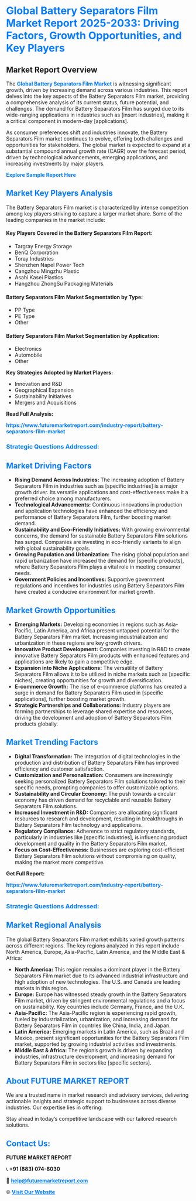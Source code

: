 <h1 style="color: #007BFF;">Global Battery Separators Film Market Report 2025-2033: Driving Factors, Growth Opportunities, and Key Players</h1>

<section id="overview">
<h2>Market Report Overview</h2>
<p>The <a href="https://www.futuremarketreport.com/industry-report/battery-separators-film-market" style="color: #007BFF; text-decoration: none;"><strong>Global Battery Separators Film Market</strong></a> is witnessing significant growth, driven by increasing demand across various industries. This report delves into the key aspects of the Battery Separators Film market, providing a comprehensive analysis of its current status, future potential, and challenges. The demand for Battery Separators Film has surged due to its wide-ranging applications in industries such as [insert industries], making it a critical component in modern-day [applications].</p>
<p>As consumer preferences shift and industries innovate, the Battery Separators Film market continues to evolve, offering both challenges and opportunities for stakeholders. The global market is expected to expand at a substantial compound annual growth rate (CAGR) over the forecast period, driven by technological advancements, emerging applications, and increasing investments by major players.</p>
</section>

<section id="overview">
<p><a href="https://www.futuremarketreport.com/request-sample/reportId=46982" style="color: #007BFF; text-decoration: none;"><strong>Explore Sample Report Here</strong></a></p>
</section>

<section id="key-players">
<h2 style="color: #007BFF;">Market Key Players Analysis</h2>
<p>The Battery Separators Film market is characterized by intense competition among key players striving to capture a larger market share. Some of the leading companies in the market include:</p>
<h4>Key Players Covered in the Battery Separators Film Report:</h4>
<ul><li>Targray Energy Storage</li><li>BenQ Corporation</li><li>Toray Industries</li><li>Shenzhen Napel Power Tech</li><li>Cangzhou Mingzhu Plastic</li><li>Asahi Kasei Plastics</li><li>Hangzhou ZhongSu Packaging Materials</li></ul>
<h4>Battery Separators Film Market Segmentation by Type:</h4>
<ul><li>PP Type</li><li>PE Type</li><li>Other</li></ul>

<h4>Battery Separators Film Market Segmentation by Application:</h4>
<ul><li>Electronics</li><li>Automobile</li><li>Other</li></ul>
<p><strong>Key Strategies Adopted by Market Players:</strong></p>
<ul>
<li>Innovation and R&D</li>
<li>Geographical Expansion</li>
<li>Sustainability Initiatives</li>
<li>Mergers and Acquisitions</li>
</ul>
</section>

<section>
<p><strong>Read Full Analysis: </strong></p><a href="https://www.futuremarketreport.com/industry-report/battery-separators-film-market" style="color: #007BFF; text-decoration: none;"><strong>https://www.futuremarketreport.com/industry-report/battery-separators-film-market</strong></a>
<h3 style="color: #007BFF;">Strategic Questions Addressed:</h3>
</section>

<section id="driving-factors">
<h2 style="color: #007BFF;">Market Driving Factors</h2>
<ul>
<li><strong>Rising Demand Across Industries:</strong> The increasing adoption of Battery Separators Film in industries such as [specific industries] is a major growth driver. Its versatile applications and cost-effectiveness make it a preferred choice among manufacturers.</li>
<li><strong>Technological Advancements:</strong> Continuous innovations in production and application technologies have enhanced the efficiency and performance of Battery Separators Film, further boosting market demand.</li>
<li><strong>Sustainability and Eco-Friendly Initiatives:</strong> With growing environmental concerns, the demand for sustainable Battery Separators Film solutions has surged. Companies are investing in eco-friendly variants to align with global sustainability goals.</li>
<li><strong>Growing Population and Urbanization:</strong> The rising global population and rapid urbanization have increased the demand for [specific products], where Battery Separators Film plays a vital role in meeting consumer needs.</li>
<li><strong>Government Policies and Incentives:</strong> Supportive government regulations and incentives for industries using Battery Separators Film have created a conducive environment for market growth.</li>
</ul>
</section>

<section id="growth-opportunities">
<h2 style="color: #007BFF;">Market Growth Opportunities</h2>
<ul>
<li><strong>Emerging Markets:</strong> Developing economies in regions such as Asia-Pacific, Latin America, and Africa present untapped potential for the Battery Separators Film market. Increasing industrialization and urbanization in these regions are key growth drivers.</li>
<li><strong>Innovative Product Development:</strong> Companies investing in R&D to create innovative Battery Separators Film products with enhanced features and applications are likely to gain a competitive edge.</li>
<li><strong>Expansion into Niche Applications:</strong> The versatility of Battery Separators Film allows it to be utilized in niche markets such as [specific niches], creating opportunities for growth and diversification.</li>
<li><strong>E-commerce Growth:</strong> The rise of e-commerce platforms has created a surge in demand for Battery Separators Film used in [specific applications], further boosting market growth.</li>
<li><strong>Strategic Partnerships and Collaborations:</strong> Industry players are forming partnerships to leverage shared expertise and resources, driving the development and adoption of Battery Separators Film products globally.</li>
</ul>
</section>

<section id="trending-factors">
<h2 style="color: #007BFF;">Market Trending Factors</h2>
<ul>
<li><strong>Digital Transformation:</strong> The integration of digital technologies in the production and distribution of Battery Separators Film has improved efficiency and customer satisfaction.</li>
<li><strong>Customization and Personalization:</strong> Consumers are increasingly seeking personalized Battery Separators Film solutions tailored to their specific needs, prompting companies to offer customizable options.</li>
<li><strong>Sustainability and Circular Economy:</strong> The push towards a circular economy has driven demand for recyclable and reusable Battery Separators Film solutions.</li>
<li><strong>Increased Investment in R&D:</strong> Companies are allocating significant resources to research and development, resulting in breakthroughs in Battery Separators Film technology and applications.</li>
<li><strong>Regulatory Compliance:</strong> Adherence to strict regulatory standards, particularly in industries like [specific industries], is influencing product development and quality in the Battery Separators Film market.</li>
<li><strong>Focus on Cost-Effectiveness:</strong> Businesses are exploring cost-efficient Battery Separators Film solutions without compromising on quality, making the market more competitive.</li>
</ul>
</section>

<section>
<p><strong>Get Full Report: </strong></p><a href="https://www.futuremarketreport.com/industry-report/battery-separators-film-market" style="color: #007BFF; text-decoration: none;"><strong>https://www.futuremarketreport.com/industry-report/battery-separators-film-market</strong></a>
<h3 style="color: #007BFF;">Strategic Questions Addressed:</h3>
</section>


<section id="regional-analysis">
<h2 style="color: #007BFF;">Market Regional Analysis</h2>
<p>The global Battery Separators Film market exhibits varied growth patterns across different regions. The key regions analyzed in this report include North America, Europe, Asia-Pacific, Latin America, and the Middle East & Africa:</p>
<ul>
<li><strong>North America:</strong> This region remains a dominant player in the Battery Separators Film market due to its advanced industrial infrastructure and high adoption of new technologies. The U.S. and Canada are leading markets in this region.</li>
<li><strong>Europe:</strong> Europe has witnessed steady growth in the Battery Separators Film market, driven by stringent environmental regulations and a focus on sustainability. Key countries include Germany, France, and the U.K.</li>
<li><strong>Asia-Pacific:</strong> The Asia-Pacific region is experiencing rapid growth, fueled by industrialization, urbanization, and increasing demand for Battery Separators Film in countries like China, India, and Japan.</li>
<li><strong>Latin America:</strong> Emerging markets in Latin America, such as Brazil and Mexico, present significant opportunities for the Battery Separators Film market, supported by growing industrial activities and investments.</li>
<li><strong>Middle East & Africa:</strong> The region’s growth is driven by expanding industries, infrastructure development, and increasing demand for Battery Separators Film in sectors like [specific sectors].</li>
</ul>
</section>

<footer>
<h2 style="color: #007BFF;">About FUTURE MARKET REPORT</h2>
<p>We are a trusted name in market research and advisory services, delivering actionable insights and strategic support to businesses across diverse industries. Our expertise lies in offering:</p>

<p>Stay ahead in today’s competitive landscape with our tailored research solutions.</p>

<h2 style="color: #007BFF;">Contact Us:</h2>
<p><strong>FUTURE MARKET REPORT</strong></p>
<p>📞 <strong>+91 (883) 074-8030</strong></p>
<p>📧 <strong><a href="mailto:help@futuremarketreport.com" style="color: #007BFF;">help@futuremarketreport.com</a></strong></p>
<p>🌐 <strong><a href="https://www.futuremarketreport.com/" style="color: #007BFF;">Visit Our Website</a></strong></p>
</footer>